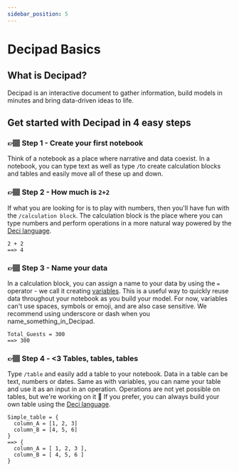 ```yaml
---
sidebar_position: 5
---
```


# Decipad Basics

## What is Decipad?

Decipad is an interactive document to gather information, build models in minutes and bring data-driven ideas to life.

## Get started with Decipad in 4 easy steps

### 👉🏽 Step 1 - Create your first notebook

Think of a notebook as a place where narrative and data coexist. In a notebook, you can type text as well as type `/`to create calculation blocks and tables and easily move all of these up and down.

### 👉🏽 Step 2 - How much is `2+2`

If what you are looking for is to play with numbers, then you'll have fun with the `/calculation block`. The calculation block is the place where you can type numbers and perform operations in a more natural way powered by the [Deci language](docs/docs/language/start.md#deci-language-intro).

```deci live
2 + 2
==> 4
```

### 👉🏽 Step 3 - Name your data

In a calculation block, you can assign a name to your data by using the `=` operator - we call it creating [variables](docs/docs/language/name-assignment.md#declaring-variables). This is a useful way to quickly reuse data throughout your notebook as you build your model. For now, variables can't use spaces, symbols or emoji, and are also case sensitive. We recommend using underscore or dash when you name_something_in_Decipad.

```deci live
Total_Guests = 300
==> 300
```

### 👉🏽 Step 4 - <3 Tables, tables, tables

Type `/table` and easily add a table to your notebook. Data in a table can be text, numbers or dates. Same as with variables, you can name your table and use it as an input in an operation. Operations are not yet possible on tables, but we're working on it 💪
If you prefer, you can always build your own table using the [Deci language](docs/docs/language/start.md#deci-language-intro).

```deci live
Simple_table = {
  column_A = [1, 2, 3]
  column_B = [4, 5, 6]
}
==> {
  column_A = [ 1, 2, 3 ],
  column_B = [ 4, 5, 6 ]
}
```
